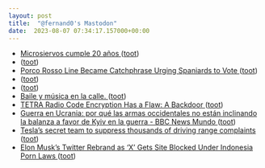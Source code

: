 ```yaml
---
layout: post
title:  "@fernand0's Mastodon"
date:  2023-08-07 07:34:17.157000+00:00
---
```

*  [Microsiervos cumple 20 años ](https://www.microsiervos.com/archivo/general/microsiervos-cumple-20-anos.htm) ([toot](https://mastodon.social/@fernand0/110847174715388834))
*  [ ](https://mastodon.social/@tuneintodetuned) ([toot](https://mastodon.social/@fernand0/110844765099788985))
*  [Porco Rosso Line Became Catchphrase Urging Spaniards to Vote ](https://www.animenewsnetwork.com/interest/2023-07-24/porco-rosso-line-became-catchphrase-urging-spaniards-to-vote/.20063) ([toot](https://mastodon.social/@fernand0/110843880936250482))
*  [ ](https://mastodon.social/users/fernand0/statuses/110843868499772988/activity) ([toot](https://mastodon.social/users/fernand0/statuses/110843868499772988/activity))
*  [ ](https://mastodon.social/@tuneintodetuned) ([toot](https://mastodon.social/@fernand0/110843867056107669))
*  [Baile y música en la calle. ](https://avecesunafoto.wordpress.com/2023/08/06/baile-y-musica-en-la-calle) ([toot](https://mastodon.social/@fernand0/110843799888075745))
*  [ TETRA Radio Code Encryption Has a Flaw: A Backdoor ](https://www.wired.com/story/tetra-radio-encryption-backdoor) ([toot](https://mastodon.social/@fernand0/110843596713195278))
*  [Guerra en Ucrania: por qué las armas occidentales no están inclinando la balanza a favor de Kyiv en la guerra - BBC News Mundo ](https://www.bbc.com/mundo/articles/c0w1gzk1kq3) ([toot](https://mastodon.social/@fernand0/110843340374772138))
*  [Tesla’s secret team to suppress thousands of driving range complaints ](https://www.reuters.com/investigates/special-report/tesla-batteries-range) ([toot](https://mastodon.social/@fernand0/110843184487481694))
*  [Elon Musk’s Twitter Rebrand as ‘X’ Gets Site Blocked Under Indonesia Porn Laws ](https://www.thedailybeast.com/elon-musks-twitter-rebrand-as-x-gets-site-blocked-under-indonesia-porn-law) ([toot](https://mastodon.social/@fernand0/110842857367495170))
